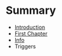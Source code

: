 # Summary

* [Introduction](README.md)
* [First Chapter](chapter1.md)
* [Info](info.md)
* Triggers

